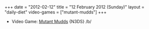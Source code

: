 +++
date = "2012-02-12"
title = "12 February 2012 (Sunday)"
layout = "daily-diet"
video-games = ["mutant-mudds"]
+++

<ul>
<li class="entry video-games">Video Game: <a href="/video-games/mutant-mudds">Mutant Mudds</a> {N3DS} /b/</li>
</ul>